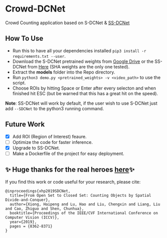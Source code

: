 # Crowd-DCNet
Crowd Counting application based on S-DCNet & [SS-DCNet](https://github.com/xhp-hust-2018-2011/SS-DCNet)

## How To Use
- Run this to have all your dependencies installed
```pip3 install -r requirements.txt --user```.
- Download the S-DCNet pretrained weights from
[Google Drive](https://drive.google.com/open?id=1gK-aqEpWm2io11_CBzCX3F0EVJcFju25) or the SS-DCNet from [Here](https://drive.google.com/drive/folders/1TRJr9YuP1dFpnbQvSSQHqIqhLFdElo_Q) (SHA weights are the only one tested).
- Extract the **models** folder into the Repo directory.
- Run ```python3 demo.py <pretrained_weights> -v <video_path>``` to use the script.
- Choose ROIs by hitting Space or Enter after every selecton and when finished hit ESC (but be warned that this has a great hit on the speed).

**Note**: SS-DCNet will work by default, if the user wish to use S-DCNet just add ```--SDCNet``` to the python3 running command.

## Future Work
- [x] Add ROI (Region of Interest) feaure.
- [ ] Optimize the code for faster inference.
- [x] Upgrade to SS-DCNet.
- [ ] Make a Dockerfile of the project for easy deployment.

## :sparkles: Huge thanks for the real heroes [here](https://github.com/xhp-hust-2018-2011/S-DCNet):sparkles:
If you find this work or code useful for your research, please cite:
```
@inproceedings{xhp2019SDCNet,
  title={From Open Set to Closed Set: Counting Objects by Spatial Divide-and-Conquer},
  author={Xiong, Haipeng and Lu, Hao and Liu, Chengxin and Liang, Liu and Cao, Zhiguo and Shen, Chunhua},
  booktitle={Proceedings of the IEEE/CVF International Conference on Computer Vision (ICCV)},
  year={2019},
  pages = {8362-8371}
}
```
